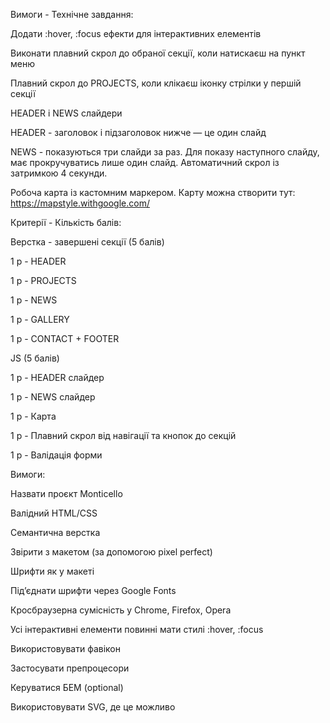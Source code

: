 Вимоги - Технічне завдання:

Додати :hover, :focus ефекти для інтерактивних елементів

Виконати плавний скрол до обраної секції, коли натискаєш на пункт меню

Плавний скрол до PROJECTS, коли клікаєш іконку стрілки у першій секції

HEADER і NEWS слайдери

HEADER - заголовок і підзаголовок нижче — це один слайд

NEWS - показуються три слайди за раз. Для показу наступного слайду, має прокручуватись лише один слайд. Автоматичний скрол із затримкою 4 секунди.

Робоча карта із кастомним маркером. Карту можна створити тут: https://mapstyle.withgoogle.com/

Критерії - Кількість балів:

Верстка - завершені секції (5 балів)

1 p - HEADER

1 p - PROJECTS

1 p - NEWS

1 p - GALLERY

1 p - CONTACT + FOOTER

JS (5 балів)

1 p - HEADER слайдер

1 p - NEWS слайдер

1 p - Карта

1 p - Плавний скрол від навігації та кнопок до секцій

1 p - Валідація форми

Вимоги:

Назвати проєкт Monticello

Валідний HTML/CSS

Семантична верстка

Звірити з макетом (за допомогою pixel perfect) 

Шрифти як у макеті

Під’єднати шрифти через Google Fonts

Кросбраузерна сумісність у Chrome, Firefox, Opera

Усі інтерактивні елементи повинні мати стилі :hover, :focus

Використовувати фавікон

Застосувати препроцесори

Керуватися БЕМ (optional)

Використовувати SVG, де це можливо